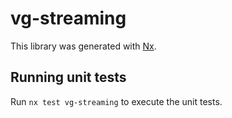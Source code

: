 # vg-streaming

This library was generated with [Nx](https://nx.dev).

## Running unit tests

Run `nx test vg-streaming` to execute the unit tests.
